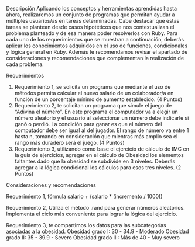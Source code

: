 Descripción
Aplicando los conceptos y herramientas aprendidas hasta ahora, realizaremos un conjunto
de programas que permitan ayudar a múltiples usuarios/as en tareas determinadas. Cabe
destacar que estas tareas se plantean desde casos hipotéticos que nos contextualizan el
problema planteado y de esa manera poder resolverlos con Ruby.
Para cada uno de los requerimientos que se muestran a continuación, deberás aplicar los
conocimientos adquiridos en el uso de funciones, condicionales y lógica general en Ruby.
Además te recomendamos revisar el apartado de consideraciones y recomendaciones que
complementan la realización de cada problema.

Requerimientos

1. Requerimiento 1, se solicita un programa que mediante el uso de métodos permita
calcular el nuevo salario de un colaborador/a en función de un porcentaje mínimo de
aumento establecido.
(4 Puntos)
2. Requerimiento 2, te solicitan un programa que simule el juego de “Adivina el
número”. En este programa el computador va a elegir un número aleatorio y el
usuario al seleccionar un número debe indicarle si ganó o perdió. La condición para
ganar es que el número del computador debe ser igual al del jugador.
El rango de número va entre 1 hasta n, tomando en consideración que mientras más
amplio sea el rango más duradero será el juego.
(4 Puntos)
3. Requerimiento 3, utilizando como base el ejercicio de cálculo de IMC en la guía de
ejercicios, agregar en el cálculo de Obesidad los elementos faltantes dado que la
obesidad se subdivide en 3 niveles. Deberás agregar a la lógica condicional los
cálculos para esos tres niveles.
(2 Puntos)

Consideraciones y recomendaciones

Requerimiento 1, fórmula salario + (salario * (incremento / 1000))

Requerimiento 2,
Utiliza el método .rand para generar números aleatorios.
Implementa el ciclo más conveniente para lograr la lógica del ejercicio.

Requerimiento 3, te compartimos los datos para las subcategorías asociadas a la
obesidad.
Obesidad grado I: 30 - 34.9 - Moderado
Obesidad grado II: 35 - 39.9 - Severo
Obesidad grado III: Más de 40 - Muy severo
